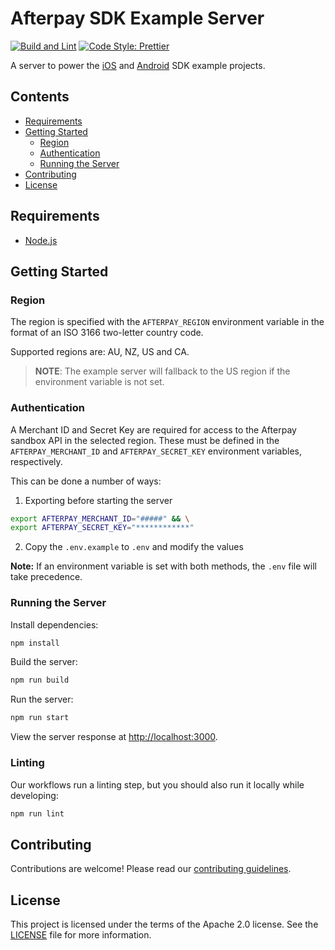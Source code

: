 # Afterpay SDK Example Server

[![Build and Lint][build-status-badge]][build-status] [![Code Style: Prettier][code-style-badge]][prettier]

A server to power the [iOS][ios-example] and [Android][android-example] SDK example projects.

## Contents

- [Requirements](#requirements)
- [Getting Started](#getting-started)
  - [Region](#region)
  - [Authentication](#authentication)
  - [Running the Server](#running-the-server)
- [Contributing](#contributing)
- [License](#license)

## Requirements

- [Node.js][node]

## Getting Started

### Region

The region is specified with the `AFTERPAY_REGION` environment variable in the format of an ISO 3166 two-letter country code.

Supported regions are: AU, NZ, US and CA.

> **NOTE**: The example server will fallback to the US region if the environment variable is not set.

### Authentication

A Merchant ID and Secret Key are required for access to the Afterpay sandbox API in the selected region. These must be defined in the `AFTERPAY_MERCHANT_ID` and `AFTERPAY_SECRET_KEY` environment variables, respectively.

This can be done a number of ways:

1. Exporting before starting the server
```sh
export AFTERPAY_MERCHANT_ID="#####" && \
export AFTERPAY_SECRET_KEY="************"
```

2. Copy the `.env.example` to `.env` and modify the values

**Note:** If an environment variable is set with both methods, the `.env` file will take precedence.

### Running the Server

Install dependencies:

```sh
npm install
```

Build the server:

```sh
npm run build
```

Run the server:

```sh
npm run start
```

View the server response at [http://localhost:3000][localhost].

### Linting

Our workflows run a linting step, but you should also run it locally while developing:

```sh
npm run lint
````

## Contributing

Contributions are welcome! Please read our [contributing guidelines][contributing].

## License

This project is licensed under the terms of the Apache 2.0 license. See the [LICENSE][license] file for more information.

<!-- Links: -->
[android-example]: https://github.com/afterpay/sdk-android/tree/master/example
[build-status]: https://github.com/afterpay/sdk-example-server/actions?query=workflow%3A%22Build+and+Lint%22+event%3Apush+branch%3Amaster
[build-status-badge]: https://github.com/afterpay/sdk-example-server/workflows/Build%20and%20Lint/badge.svg?branch=master&event=push
[code-style-badge]: https://img.shields.io/badge/code_style-prettier-ff69b4.svg
[contributing]: CONTRIBUTING.md
[dot-env]: https://github.com/motdotla/dotenv#readme
[ios-example]: https://github.com/afterpay/sdk-ios/tree/master/Example
[license]: LICENSE
[localhost]: http://localhost:3000
[node]: https://github.com/nodejs/node
[prettier]: https://github.com/prettier/prettier
[region]: https://github.com/afterpay/sdk-example-server/blob/master/src/Region.ts
